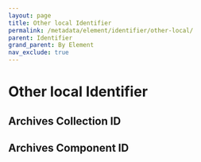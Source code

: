 ```yaml
---
layout: page
title: Other local Identifier
permalink: /metadata/element/identifier/other-local/
parent: Identifier
grand_parent: By Element
nav_exclude: true
---
```


# Other local Identifier

## Archives Collection ID

## Archives Component ID

